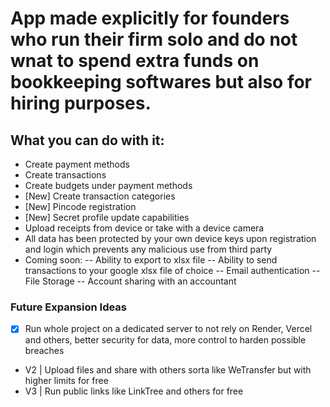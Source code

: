 # App made explicitly for founders who run their firm solo and do not wnat to spend extra funds on bookkeeping softwares but also for hiring purposes.

## What you can do with it:

- Create payment methods
- Create transactions
- Create budgets under payment methods
- [New] Create transaction categories
- [New] Pincode registration
- [New] Secret profile update capabilities
- Upload receipts from device or take with a device camera
- All data has been protected by your own device keys upon registration and login which prevents any malicious use from third party
- Coming soon:
  -- Ability to export to xlsx file
  -- Ability to send transactions to your google xlsx file of choice
  -- Email authentication
  -- File Storage
  -- Account sharing with an accountant

### Future Expansion Ideas

- [x] Run whole project on a dedicated server to not rely on Render, Vercel and others, better security for data, more control to harden possible breaches
- V2 | Upload files and share with others sorta like WeTransfer but with higher limits for free
- V3 | Run public links like LinkTree and others for free
